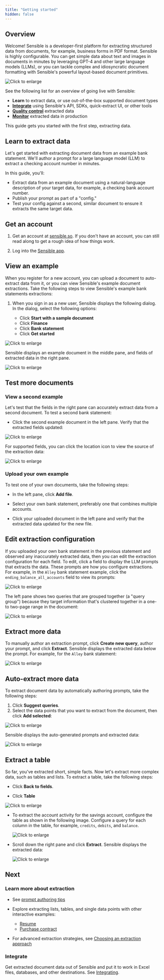 ```yaml
---
title: "Getting started"
hidden: false
---
```


## Overview

Welcome! Sensible is a developer-first platform for extracting structured data from documents, for example, business forms in PDF format. Sensible is highly configurable. You can get simple data about text and images in documents in minutes by leveraging GPT-4 and other large language models (LLMs), or you can tackle complex and idiosyncratic document formatting with Sensible's powerful layout-based document primitives.



![Click to enlarge](https://raw.githubusercontent.com/sensible-hq/sensible-docs/main/readme-sync/assets/v0/images/final/platform.png)

See the following list for an overview of going live with Sensible:

- **Learn** to extract data, or use out-of-the-box supported document types
- [**Integrate**](doc:integrate) using Sensible's API, SDKs, quick-extract UI, or other tools
- [**Quality control**](doc:validate-extractions) extracted data
-  [**Monitor**](doc:metrics) extracted data in production 

This guide gets you started with the first step, extracting data.

## Learn to extract data

Let's get started with extracting document data from an example bank statement. We'll author a prompt for a large language model (LLM) to extract a checking account number in minutes.

 In this guide, you'll:

- Extract data from an example document using a natural-language description of your target data, for example, a checking bank account number. 
- Publish your prompt as part of a "config."
- Test your config against a second, similar document to ensure it extracts the same target data.

## Get an account

1. Get an account at [sensible.so](https://app.sensible.so/register).  If you don't have an account, you can still read along to get a rough idea of how things work.

2. Log into the [Sensible app](https://app.sensible.so/signin/).

## View an example

When you register for a new account, you can upload a document to auto-extract data from it, or you can view Sensible's example document extractions. Take the following steps to view Sensible's example bank statements extractions:

1. When you sign in as a new user, Sensible displays the following dialog. In the dialog, select the following options:

   - Click **Start with a sample document**
   - Click **Finance**
   - Click **Bank statement**
   - Click **Get started**

![Click to enlarge](https://raw.githubusercontent.com/sensible-hq/sensible-docs/main/readme-sync/assets/v0/images/final/quickstart_llm_1.png) 

Sensible displays an example document in the middle pane, and fields of extracted data in the right pane. 

![Click to enlarge](https://raw.githubusercontent.com/sensible-hq/sensible-docs/main/readme-sync/assets/v0/images/final/quickstart_llm_2.png)

##  Test more documents

### View a second example

Let's test that the fields in the right pane can accurately extract data from a second document. To test a second bank statement:

- Click the second example document in the left pane. Verify that the extracted fields updated:

![Click to enlarge](https://raw.githubusercontent.com/sensible-hq/sensible-docs/main/readme-sync/assets/v0/images/final/quickstart_llm_8.png)

For supported fields, you can click the location icon to view the source of the extraction data:

![Click to enlarge](https://raw.githubusercontent.com/sensible-hq/sensible-docs/main/readme-sync/assets/v0/images/final/quickstart_llm_9.png)

### Upload your own example

To test one of your own documents, take the following steps:

- In the left pane, click **Add file**.
- Select your own bank statement, preferably one that combines multiple accounts.

- Click your uploaded document in the left pane and verify that the extracted data updated for the new file.

## Edit extraction configuration

If you uploaded your own bank statement in the previous statement and observed any inaccurately extracted data, then you can edit the extraction configuration for each field.  To edit, click a field to display the LLM prompts that extracts the data. These prompts are how you configure extractions. For example, in the `Alley` bank statement example,  click the `ending_balance_all_accounts` field to view its prompts:

![Click to enlarge](https://raw.githubusercontent.com/sensible-hq/sensible-docs/main/readme-sync/assets/v0/images/final/quickstart_llm_3.png)

The left pane shows two queries that are grouped together (a "query group") because they target information that's clustered together in a one- to two-page range in the document: 

 ![Click to enlarge](https://raw.githubusercontent.com/sensible-hq/sensible-docs/main/readme-sync/assets/v0/images/final/quickstart_llm_4.png) 

## Extract more data

To manually author an extraction prompt, click **Create new query**, author your prompt, and click **Extract**. Sensible displays the extracted data below the prompt. For example, for the `Alley` bank statement:

 ![Click to enlarge](https://raw.githubusercontent.com/sensible-hq/sensible-docs/main/readme-sync/assets/v0/images/final/quickstart_llm_5.png) 

## Auto-extract more data

To extract document data by automatically authoring prompts, take the following steps:

1. Click **Suggest queries**.
2. Select the data points that you want to extract from the document, then click **Add selected**:

 ![Click to enlarge](https://raw.githubusercontent.com/sensible-hq/sensible-docs/main/readme-sync/assets/v0/images/final/quickstart_llm_6.png) 

Sensible displays the auto-generated prompts and extracted data:

 ![Click to enlarge](https://raw.githubusercontent.com/sensible-hq/sensible-docs/main/readme-sync/assets/v0/images/final/quickstart_llm_7.png) 

## Extract a table

So far, you've extracted short, simple facts. Now let's extract more complex data, such as tables and lists. To extract a table, take the following steps:

- Click **Back to fields**.

- Click **Table**

![Click to enlarge](https://raw.githubusercontent.com/sensible-hq/sensible-docs/main/readme-sync/assets/v0/images/final/quickstart_llm_10.png)

- To extract the account activity for the savings account, configure the table as shown in the following image. Configure a query for each column in the table, for example, `credits`, `debits`, and `balance`.

  ![Click to enlarge](https://raw.githubusercontent.com/sensible-hq/sensible-docs/main/readme-sync/assets/v0/images/final/quickstart_llm_11.png)

- Scroll down the right pane and click **Extract**. Sensible displays the extracted data:

  ![Click to enlarge](https://raw.githubusercontent.com/sensible-hq/sensible-docs/main/readme-sync/assets/v0/images/final/quickstart_llm_12.png)

   

## 

## Next

### Learn more about extraction

- See [prompt authoring tips](doc:instruct)
- Explore extracting lists, tables, and single data points with other interactive examples: 
  - [Resume](https://app.sensible.so/editor/instruct/?d=sensible_instruct_basics&c=resume&g=resume&v=)
  - [Purchase contract](https://app.sensible.so/editor/instruct/?d=sensible_instruct_basics&c=contract&g=contract&v=)

- For advanced extraction strategies, see [Choosing an extraction approach](doc:author)

### Integrate

Get extracted document data out of Sensible and put it to work in Excel files, databases, and other destinations. See [Integrating](doc:integrate).



